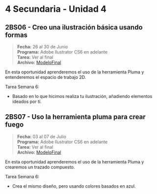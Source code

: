 # 4 Secundaria - Unidad 4


## 2BS06 - Creo una ilustración básica usando formas

> **Fecha:** 26 al 30 de Junio<br> **Programa:** Adobe Ilustrator CS6 en adelante<br> **Tarea:** Ver al final<br> **Archivo:** [ModeloFinal](https://github.com/israelcueva/colegio-docs/blob/266bd772153e225878c750122c6b5743d5396772/docs/4-secundaria/archivos/Unidad4/2SEC-4SEC-2BS06-ILUSTRACION.png ':include :type=code')

En esta oportunidad aprenderemos el uso de la herramienta Pluma y entenderemos el espacio de trabajo 2D.

Tarea Semana 6:

- Basado en lo que hicimos realiza tu ilustración, añadiendo elementos ideados por tí.

<div class="currentTheme">

## 2BS07 - Uso la herramienta pluma para crear fuego

> **Fecha:** 03 al 07 de Julio<br> **Programa:** Adobe Ilustrator CS6 en adelante<br> **Tarea:** Ver al final<br> **Archivo:** [ModeloFinal](https://github.com/israelcueva/colegio-docs/blob/2e32d3b4a7923ee1a0235cec09c58c52aafbb424/docs/4-secundaria/archivos/Unidad4/4SEC-2BS07-FUEGO.png ':include :type=code')

En esta oportunidad aprenderemos el uso de la herramienta Pluma y crearemos un trazado compuesto.

Tarea Semana 6:

- Crea el mismo diseño, pero usando colores basados en azul.

</div>


